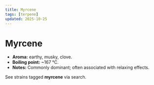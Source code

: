 ```yaml
---
title: Myrcene
tags: [terpene]
updated: 2025-10-25
---
```

# Myrcene

- **Aroma:** earthy, musky, clove.  
- **Boiling point:** ~167 °C.  
- **Notes:** Commonly dominant; often associated with relaxing effects.

See strains tagged **myrcene** via search.
